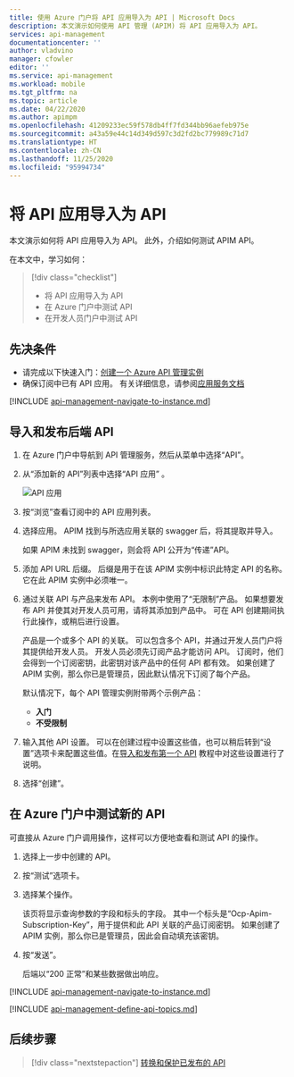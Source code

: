 ```yaml
---
title: 使用 Azure 门户将 API 应用导入为 API | Microsoft Docs
description: 本文演示如何使用 API 管理 (APIM) 将 API 应用导入为 API。
services: api-management
documentationcenter: ''
author: vladvino
manager: cfowler
editor: ''
ms.service: api-management
ms.workload: mobile
ms.tgt_pltfrm: na
ms.topic: article
ms.date: 04/22/2020
ms.author: apimpm
ms.openlocfilehash: 41209233ec59f578db4ff7fd344bb96aefeb975e
ms.sourcegitcommit: a43a59e44c14d349d597c3d2fd2bc779989c71d7
ms.translationtype: HT
ms.contentlocale: zh-CN
ms.lasthandoff: 11/25/2020
ms.locfileid: "95994734"
---
```

# <a name="import-an-api-app-as-an-api"></a>将 API 应用导入为 API

本文演示如何将 API 应用导入为 API。 此外，介绍如何测试 APIM API。

在本文中，学习如何：

> [!div class="checklist"]
> * 将 API 应用导入为 API
> * 在 Azure 门户中测试 API
> * 在开发人员门户中测试 API

## <a name="prerequisites"></a>先决条件

+ 请完成以下快速入门：[创建一个 Azure API 管理实例](get-started-create-service-instance.md)
+ 确保订阅中已有 API 应用。 有关详细信息，请参阅[应用服务文档](../app-service/index.yml)

[!INCLUDE [api-management-navigate-to-instance.md](../../includes/api-management-navigate-to-instance.md)]

## <a name="import-and-publish-a-back-end-api"></a><a name="create-api"> </a>导入和发布后端 API

1. 在 Azure 门户中导航到 API 管理服务，然后从菜单中选择“API”。
2. 从“添加新的 API”列表中选择“API 应用” 。

    ![API 应用](./media/import-api-app-as-api/api-app.png)
3. 按“浏览”查看订阅中的 API 应用列表。
4. 选择应用。 APIM 找到与所选应用关联的 swagger 后，将其提取并导入。 

    如果 APIM 未找到 swagger，则会将 API 公开为“传递”API。 
5. 添加 API URL 后缀。 后缀是用于在该 APIM 实例中标识此特定 API 的名称。 它在此 APIM 实例中必须唯一。
6. 通过关联 API 与产品来发布 API。 本例中使用了“无限制”产品。  如果想要发布 API 并使其对开发人员可用，请将其添加到产品中。 可在 API 创建期间执行此操作，或稍后进行设置。

    产品是一个或多个 API 的关联。 可以包含多个 API，并通过开发人员门户将其提供给开发人员。 开发人员必须先订阅产品才能访问 API。 订阅时，他们会得到一个订阅密钥，此密钥对该产品中的任何 API 都有效。 如果创建了 APIM 实例，那么你已是管理员，因此默认情况下订阅了每个产品。

    默认情况下，每个 API 管理实例附带两个示例产品：

    * **入门**
    * **不受限制**   
7. 输入其他 API 设置。 可以在创建过程中设置这些值，也可以稍后转到“设置”选项卡来配置这些值。在[导入和发布第一个 API](import-and-publish.md#import-and-publish-a-backend-api) 教程中对这些设置进行了说明。
8. 选择“创建”。

## <a name="test-the-new-api-in-the-azure-portal"></a>在 Azure 门户中测试新的 API

可直接从 Azure 门户调用操作，这样可以方便地查看和测试 API 的操作。  

1. 选择上一步中创建的 API。
2. 按“测试”选项卡。
3. 选择某个操作。

    该页将显示查询参数的字段和标头的字段。 其中一个标头是“Ocp-Apim-Subscription-Key”，用于提供和此 API 关联的产品订阅密钥。 如果创建了 APIM 实例，那么你已是管理员，因此会自动填充该密钥。 
1. 按“发送”。

    后端以“200 正常”和某些数据做出响应。

[!INCLUDE [api-management-navigate-to-instance.md](../../includes/api-management-append-apis.md)]

[!INCLUDE [api-management-define-api-topics.md](../../includes/api-management-define-api-topics.md)]

## <a name="next-steps"></a>后续步骤

> [!div class="nextstepaction"]
> [转换和保护已发布的 API](transform-api.md)

